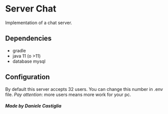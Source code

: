 # Server Chat
Implementation of a chat server.

## Dependencies
- gradle
- java 11 (o >11)
- database mysql

## Configuration
By default this server accepts 32 users. You can change this number in .env
file. *Pay attention*: more users means more work for your pc.

##### Made by Daniele Castiglia